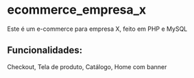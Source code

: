 # ecommerce_empresa_x

Este é um e-commerce para empresa X, feito em PHP e MySQL

## Funcionalidades:

Checkout, Tela de produto, Catálogo, Home com banner
